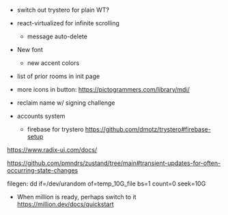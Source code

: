 - switch out trystero for plain WT?

- react-virtualized for infinite scrolling
  - message auto-delete
- New font
  - new accent colors
- list of prior rooms in init page
- more icons in button: https://pictogrammers.com/library/mdi/
- reclaim name w/ signing challenge
- accounts system
    - firebase for trystero https://github.com/dmotz/trystero#firebase-setup

https://www.radix-ui.com/docs/

https://github.com/pmndrs/zustand/tree/main#transient-updates-for-often-occurring-state-changes

filegen:
 dd if=/dev/urandom of=temp_10G_file bs=1 count=0 seek=10G

 - When million is ready, perhaps switch to it https://million.dev/docs/quickstart
